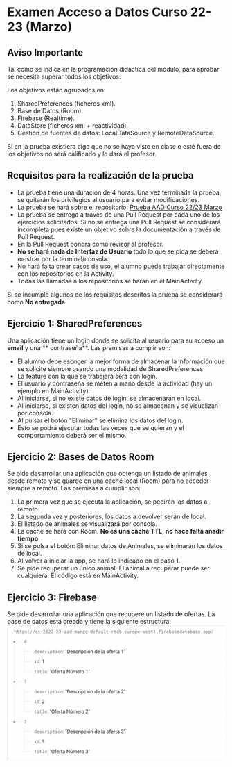 # Examen Acceso a Datos Curso 22-23 (Marzo)

## Aviso Importante

Tal como se indica en la programación didáctica del módulo, para aprobar se necesita superar todos
los objetivos.

Los objetivos están agrupados en:

1. SharedPreferences (ficheros xml).
2. Base de Datos (Room).
3. Firebase (Realtime).
4. DataStore (ficheros xml + reactividad).
5. Gestión de fuentes de datos: LocalDataSource y RemoteDataSource.

Si en la prueba existiera algo que no se haya visto en clase o esté fuera de los objetivos no será
calificado y lo dará el profesor.

## Requisitos para la realización de la prueba

- La prueba tiene una duración de 4 horas. Una vez terminada la prueba, se quitarán los privilegios
  al usuario para evitar modificaciones.
- La prueba se hará sobre el
  repositorio: [Prueba AAD Curso 22/23 Marzo](https://github.com/IESAM-DAM/ex_22_23_aad_marzo.git)
- La prueba se entrega a través de una Pull Request por cada uno de los ejercicios solicitados. Si
  no se entrega una Pull Request se considerará incompleta pues existe un objetivo sobre la
  documentación a través de Pull Request.
- En la Pull Request pondrá como revisor al profesor.
- **No se hará nada de Interfaz de Usuario** todo lo que se pida se deberá mostrar por la
  terminal/consola.
- No hará falta crear casos de uso, el alumno puede trabajar directamente con los repositorios en la
  Activity.
- Todas las llamadas a los repositorios se harán en el MainActivity.

Si se incumple algunos de los requisitos descritos la prueba se considerará como **No entregada**.

## Ejercicio 1: SharedPreferences

Una aplicación tiene un login donde se solicita al usuario para su acceso un **email** y una **
contraseña**. Las premisas a cumplir son:

- El alumno debe escoger la mejor forma de almacenar la información que se solicite siempre usando
  una modalidad de SharedPreferences.
- La feature con la que se trabajará será con login.
- El usuario y contraseña se meten a mano desde la actividad (hay un ejemplo en MainActivity).
- Al iniciarse, si no existe datos de login, se almacenarán en local.
- Al iniciarse, si existen datos del login, no se almacenan y se visualizan por consola.
- Al pulsar el botón "Eliminar" se elimina los datos del login.
- Esto se podrá ejecutar todas las veces que se quieran y el comportamiento deberá ser el mismo.

## Ejercicio 2: Bases de Datos Room

Se pide desarrollar una aplicación que obtenga un listado de animales desde remoto y se guarde en
una caché
local (Room) para no acceder siempre a remoto. Las premisas a cumplir son:

1. La primera vez que se ejecuta la aplicación, se pedirán los datos a remoto.
2. La segunda vez y posteriores, los datos a devolver serán de local.
3. El listado de animales se visualizará por consola.
4. La caché se hará con Room. **No es una caché TTL, no hace falta añadir tiempo**
5. Si se pulsa el botón: Eliminar datos de Animales, se eliminarán los datos de local.
6. Al volver a iniciar la app, se hará lo indicado en el paso 1.
7. Se pide recuperar un único animal. El animal a recuperar puede ser cualquiera. El código está en
   MainActivity.

## Ejercicio 3: Firebase

Se pide desarrollar una aplicación que recupere un listado de ofertas. La base de datos está creada
y tiene la siguiente estructura:  ![](/assets/img_firebase.png)

